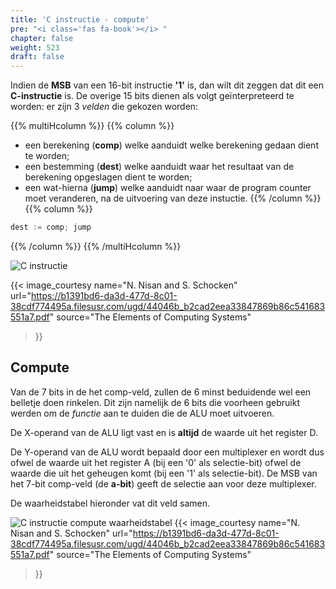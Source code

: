 ```yaml
---
title: 'C instructie - compute'
pre: "<i class='fas fa-book'></i> "
chapter: false
weight: 523
draft: false
---
```


Indien de **MSB** van een 16-bit instructie **'1'** is, dan wilt dit zeggen dat dit een **C-instructie** is. De overige 15 bits dienen als volgt geïnterpreteerd te worden: er zijn 3 *velden* die gekozen worden: 

{{% multiHcolumn %}}
{{% column %}}
* een berekening (**comp**) welke aanduidt welke berekening gedaan dient te worden;
* een bestemming (**dest**) welke aanduidt waar het resultaat van de berekening opgeslagen dient te worden;
* een wat-hierna (**jump**) welke aanduidt naar waar de program counter moet veranderen, na de uitvoering van deze instuctie.
{{% /column %}}
{{% column %}}
```C
dest := comp; jump
```
{{% /column %}}
{{% /multiHcolumn %}}

![C instructie](/images/C_instruction.png)

{{< image_courtesy 
  name="N. Nisan and S. Schocken"
  url="https://b1391bd6-da3d-477d-8c01-38cdf774495a.filesusr.com/ugd/44046b_b2cad2eea33847869b86c541683551a7.pdf"
  source="The Elements of Computing Systems"
  >}}

## Compute

Van de 7 bits in de het comp-veld, zullen de 6 minst beduidende wel een belletje doen rinkelen. Dit zijn namelijk de 6 bits die voorheen gebruikt werden om de *functie* aan te duiden die de ALU moet uitvoeren.

De X-operand van de ALU ligt vast en is **altijd** de waarde uit het register D.

De Y-operand van de ALU wordt bepaald door een multiplexer en wordt dus ofwel de waarde uit het register A (bij een '0' als selectie-bit) ofwel de waarde die uit het geheugen komt (bij een '1' als selectie-bit). De MSB van het 7-bit comp-veld (de **a-bit**) geeft de selectie aan voor deze multiplexer.

De waarheidstabel hieronder vat dit veld samen.

![C instructie compute waarheidstabel ](/images/C_instruction_comp.png)
{{< image_courtesy 
  name="N. Nisan and S. Schocken"
  url="https://b1391bd6-da3d-477d-8c01-38cdf774495a.filesusr.com/ugd/44046b_b2cad2eea33847869b86c541683551a7.pdf"
  source="The Elements of Computing Systems"
  >}}